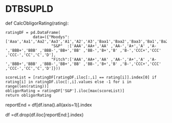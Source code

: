 # DTBSUPLD

def CalcObligorRating(rating):
   
    ratingDF = pd.DataFrame(
                data=({"Moodys":['Aaa','Aa1','Aa2','Aa3','A1','A2','A3','Baa1','Baa2','Baa3','Ba1','Ba2','Ba3','B1','B2','B3','Caa1','Caa2','Caa3','Ca','C','D'],
                        "S&P"  :['AAA','AA+','AA' ,'AA-','A+','A' ,'A-','BBB+','BBB' ,'BBB-','BB+','BB' ,'BB-','B+','B' ,'B-','CCC+','CCC' ,'CCC-','CC','C','D'],
                        "Fitch":['AAA','AA+','AA' ,'AA-','A+','A' ,'A-','BBB+','BBB' ,'BBB-','BB+','BB' ,'BB-','B+','B' ,'B-','CCC+','CCC' ,'CCC-','CC','C','D']}))
    
    scoreList = [ratingDF[ratingDF.iloc[:,i] == rating[i]].index[0] if rating[i] in ratingDF.iloc[:,i].values else -1 for i in range(len(rating))]
    obligorRating = ratingDF['S&P'].iloc[max(scoreList)]
    return obligorRating


reportEnd = df[df.isna().all(axis=1)].index

df =df.drop(df.iloc[reportEnd:].index)
